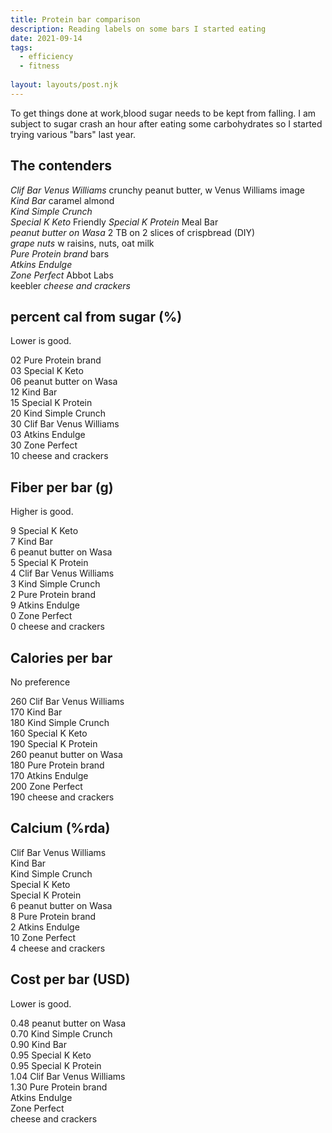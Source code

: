 ```yaml
---
title: Protein bar comparison
description: Reading labels on some bars I started eating
date: 2021-09-14
tags:
  - efficiency
  - fitness
  
layout: layouts/post.njk
---
```


To get things done at work,blood sugar needs to be kept from falling. I am subject to sugar crash an hour after eating some carbohydrates so I started trying various "bars" last year.

## The contenders
_Clif Bar Venus Williams_ crunchy peanut butter, w Venus Williams image  
_Kind Bar_ caramel almond  
_Kind Simple Crunch_  
_Special K Keto_ Friendly 
_Special K Protein_ Meal Bar  
_peanut butter on Wasa_ 2 TB on 2 slices of crispbread (DIY)  
_grape nuts_ w raisins, nuts, oat milk  
_Pure Protein brand_ bars  
_Atkins Endulge_   
_Zone Perfect_ Abbot Labs  
keebler _cheese and crackers_

## percent cal from sugar (%)
Lower is good.  
    
02 Pure Protein brand  
03 Special K Keto  
06 peanut butter on Wasa  
12 Kind Bar  
15 Special K Protein  
20 Kind Simple Crunch  
30 Clif Bar Venus Williams  
03 Atkins Endulge     
30 Zone Perfect  
10 cheese and crackers  

## Fiber per bar (g)
Higher is good.  

9 Special K Keto  
7 Kind Bar  
6 peanut butter on Wasa  
5 Special K Protein  
4 Clif Bar Venus Williams  
3 Kind Simple Crunch  
2 Pure Protein brand  
9 Atkins Endulge     
0 Zone Perfect  
0 cheese and crackers  

## Calories per bar
No preference

260 Clif Bar Venus Williams  
170 Kind Bar  
180 Kind Simple Crunch  
160 Special K Keto  
190 Special K Protein  
260 peanut butter on Wasa  
180 Pure Protein brand  
170 Atkins Endulge     
200 Zone Perfect  
190 cheese and crackers  

## Calcium (%rda)
 Clif Bar Venus Williams  
 Kind Bar  
 Kind Simple Crunch  
 Special K Keto  
 Special K Protein  
6 peanut butter on Wasa  
8 Pure Protein brand  
2 Atkins Endulge     
10 Zone Perfect  
4 cheese and crackers  









## Cost per bar (USD)
Lower is good.  

0.48 peanut butter on Wasa  
0.70 Kind Simple Crunch  
0.90 Kind Bar  
0.95 Special K Keto  
0.95 Special K Protein  
1.04 Clif Bar Venus Williams  
1.30 Pure Protein brand  
Atkins Endulge     
Zone Perfect  
cheese and crackers   
